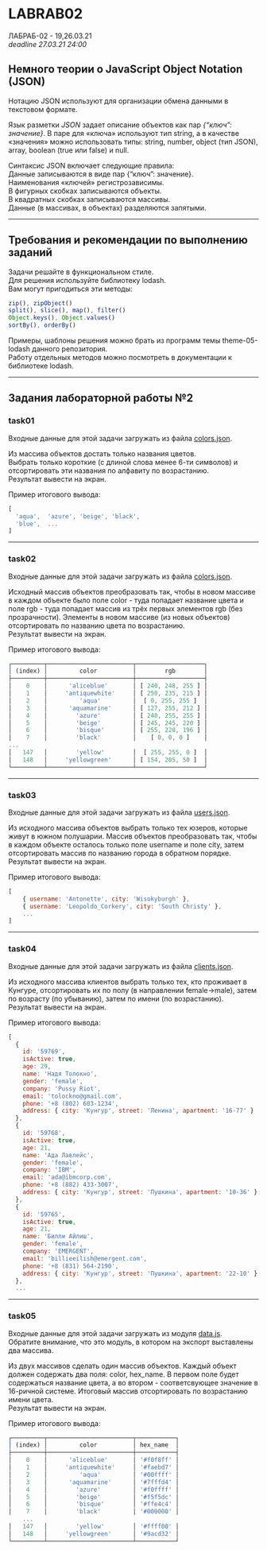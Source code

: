 # LABRAB02

ЛАБРАБ-02 - 19,26.03.21  
_deadline 27.03.21 24:00_  

## Немного теории о JavaScript Object Notation (JSON)  

Нотацию JSON используют для организации обмена данными в текстовом формате.

Язык разметки *JSON* задает описание объектов как пар *{“ключ”: значение}*. В паре  для «ключа» используют тип string, а в качестве «значения» можно использовать типы: string, number, object (тип JSON), array, boolean (true или false) и null.  

Синтаксис JSON включает следующие правила:  
Данные записываются в виде пар {“ключ”: значение}.  
Наименования «ключей» регистрозависимы.  
В фигурных скобках записываются объекты.  
В квадратных скобках записываются массивы.  
Данные (в массивах, в объектах) разделяются запятыми.  

---

## Требования и рекомендации по выполнению заданий  

Задачи решайте в функциональном стиле.  
Для решения используйте библиотеку lodash.  
Вам могут пригодиться эти методы:  

```js
zip(), zipObject()  
split(), slice(), map(), filter()  
Object.keys(), Object.values()  
sortBy(), orderBy()  
```

Примеры, шаблоны решения можно брать из программ темы theme-05-lodash данного репозитория.  
Работу отдельных методов можно посмотреть в документации к библиотеке lodash.  

---  

## Задания лабораторной работы №2  

### task01  

Входные данные для этой задачи загружать из файла [colors.json](./json/colors.json).  

Из массива объектов достать только названия цветов.  
Выбрать только короткие (с длиной слова менее 6-ти символов) и отсортировать эти названия по алфавиту по возрастанию.  
Результат вывести на экран.  

Пример итогового вывода:  

```js
[
  'aqua',  'azure', 'beige', 'black',
  'blue',  ...  
]
```

---  

### task02  

Входные данные для этой задачи загружать из файла [colors.json](./json/colors.json).  

Исходный массив объектов преобразовать так, чтобы в новом массиве в каждом объекте было поле color - туда попадает название цвета и поле rgb - туда попадает массив из трёх первых элементов rgb (без прозрачности). Элементы в новом массиве (из новых объектов) отсортировать по названию цвета по возрастанию.  
Результат вывести на экран.  

Пример итогового вывода:  

```js
┌─────────┬────────────────────────┬───────────────────┐
│ (index) │         color          │        rgb        │
├─────────┼────────────────────────┼───────────────────┤
│    0    │      'aliceblue'       │ [ 240, 248, 255 ] │
│    1    │     'antiquewhite'     │ [ 250, 235, 215 ] │
│    2    │         'aqua'         │  [ 0, 255, 255 ]  │
│    3    │      'aquamarine'      │ [ 127, 255, 212 ] │
│    4    │        'azure'         │ [ 240, 255, 255 ] │
│    5    │        'beige'         │ [ 245, 245, 220 ] │
│    6    │        'bisque'        │ [ 255, 228, 196 ] │
│    7    │        'black'         │    [ 0, 0, 0 ]    │
...
│   147   │        'yellow'        │  [ 255, 255, 0 ]  │
│   148   │     'yellowgreen'      │ [ 154, 205, 50 ]  │
└─────────┴────────────────────────┴───────────────────┘
```

---  

### task03  

Входные данные для этой задачи загружать из файла [users.json](./json/users.json).  

Из исходного массива объектов выбрать только тех юзеров, которые живут в южном полушарии. Массив объектов преобразовать так, чтобы в каждом объекте осталось только поле username и поле city, затем отсортировать массив по названию города в обратном порядке.  
Результат вывести на экран.  

Пример итогового вывода:  

```js
[
    { username: 'Antonette', city: 'Wisokyburgh' },
    { username: 'Leopoldo_Corkery', city: 'South Christy' },
    ...
]
```

---  

### task04  

Входные данные для этой задачи загружать из файла [clients.json](./json/clients.json).  

Из исходного массива клиентов выбрать только тех, кто проживает в Кунгуре, отсортировать их по полу (в направлении female->male), затем по возрасту (по убыванию), затем по имени (по возрастанию).  
Результат вывести на экран.  

Пример итогового вывода:  

```js
[
  {
    id: '59769',
    isActive: true,      
    age: 29,
    name: 'Надя Толокно',
    gender: 'female',
    company: 'Pussy Riot',
    email: 'tolockno@gmail.com',
    phone: '+8 (802) 603-1234',
    address: { city: 'Кунгур', street: 'Ленина', apartment: '16-77' }
  },
  {
    id: '59768',
    isActive: true,
    age: 21,
    name: 'Ада Лавлейс',
    gender: 'female',
    company: 'IBM',
    email: 'ada@ibmcorp.com',
    phone: '+8 (882) 433-3007',
    address: { city: 'Кунгур', street: 'Пушкина', apartment: '10-36' }        
  },
  {
    id: '59765',
    isActive: true,
    age: 21,
    name: 'Билли Айлиш',
    gender: 'female',
    company: 'EMERGENT',
    email: 'billieeilish@emergent.com',
    phone: '+8 (831) 564-2190',
    address: { city: 'Кунгур', street: 'Пушкина', apartment: '22-10' }        
  },
  ...
```

---  

### task05  

Входные данные для этой задачи загружать из модуля [data.js](./json/data.js).  
Обратите внимание, что это модуль, в котором на экспорт выставлены два массива.  

Из двух массивов сделать один массив объектов. Каждый объект должен содержать два поля: color, hex_name. В первом поле будет содержаться название цвета, а во втором - соответсвующее значение в 16-ричной системе. Итоговый массив отсортировать по возрастанию имени цвета.  
Результат вывести на экран.  

Пример итогового вывода:  

```js
┌─────────┬────────────────────────┬───────────┐
│ (index) │         color          │ hex_name  │
├─────────┼────────────────────────┼───────────┤
│    0    │      'aliceblue'       │ '#f0f8ff' │
│    1    │     'antiquewhite'     │ '#faebd7' │
│    2    │         'aqua'         │ '#00ffff' │
│    3    │      'aquamarine'      │ '#7fffd4' │
│    4    │        'azure'         │ '#f0ffff' │
│    5    │        'beige'         │ '#f5f5dc' │
│    6    │        'bisque'        │ '#ffe4c4' │
│    7    │        'black'         │ '#000000' │
    ...
│   147   │        'yellow'        │ '#ffff00' │
│   148   │     'yellowgreen'      │ '#9acd32' │
└─────────┴────────────────────────┴───────────┘
```
